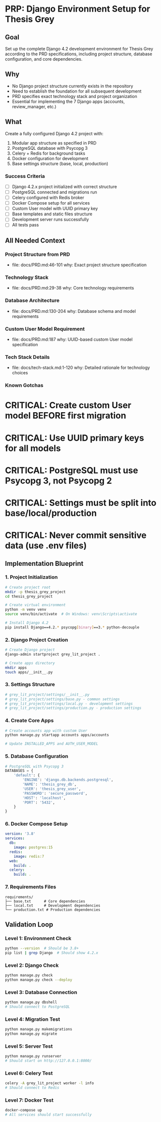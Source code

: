# PRP: Django Environment Setup for Thesis Grey

## Goal
Set up the complete Django 4.2 development environment for Thesis Grey according to the PRD specifications, including project structure, database configuration, and core dependencies.

## Why
- No Django project structure currently exists in the repository
- Need to establish the foundation for all subsequent development
- PRD specifies exact technology stack and project organization
- Essential for implementing the 7 Django apps (accounts, review_manager, etc.)

## What
Create a fully configured Django 4.2 project with:
1. Modular app structure as specified in PRD
2. PostgreSQL database with Psycopg 3
3. Celery + Redis for background tasks
4. Docker configuration for development
5. Base settings structure (base, local, production)

### Success Criteria
- [ ] Django 4.2.x project initialized with correct structure
- [ ] PostgreSQL connected and migrations run
- [ ] Celery configured with Redis broker
- [ ] Docker Compose setup for all services
- [ ] Custom User model with UUID primary key
- [ ] Base templates and static files structure
- [ ] Development server runs successfully
- [ ] All tests pass

## All Needed Context

### Project Structure from PRD
- file: docs/PRD.md:46-101
  why: Exact project structure specification

### Technology Stack
- file: docs/PRD.md:29-38
  why: Core technology requirements

### Database Architecture
- file: docs/PRD.md:130-204
  why: Database schema and model requirements

### Custom User Model Requirement
- file: docs/PRD.md:187
  why: UUID-based custom User model specification

### Tech Stack Details
- file: docs/tech-stack.md:1-120
  why: Detailed rationale for technology choices

### Known Gotchas
# CRITICAL: Create custom User model BEFORE first migration
# CRITICAL: Use UUID primary keys for all models
# CRITICAL: PostgreSQL must use Psycopg 3, not Psycopg 2
# CRITICAL: Settings must be split into base/local/production
# CRITICAL: Never commit sensitive data (use .env files)

## Implementation Blueprint

### 1. Project Initialization
```bash
# Create project root
mkdir -p thesis_grey_project
cd thesis_grey_project

# Create virtual environment
python -m venv venv
source venv/bin/activate  # On Windows: venv\Scripts\activate

# Install Django 4.2
pip install Django==4.2.* psycopg[binary]==3.* python-decouple
```

### 2. Django Project Creation
```bash
# Create Django project
django-admin startproject grey_lit_project .

# Create apps directory
mkdir apps
touch apps/__init__.py
```

### 3. Settings Structure
```python
# grey_lit_project/settings/__init__.py
# grey_lit_project/settings/base.py - common settings
# grey_lit_project/settings/local.py - development settings
# grey_lit_project/settings/production.py - production settings
```

### 4. Create Core Apps
```bash
# Create accounts app with custom User
python manage.py startapp accounts apps/accounts

# Update INSTALLED_APPS and AUTH_USER_MODEL
```

### 5. Database Configuration
```python
# PostgreSQL with Psycopg 3
DATABASES = {
    'default': {
        'ENGINE': 'django.db.backends.postgresql',
        'NAME': 'thesis_grey_db',
        'USER': 'thesis_grey_user',
        'PASSWORD': 'secure_password',
        'HOST': 'localhost',
        'PORT': '5432',
    }
}
```

### 6. Docker Compose Setup
```yaml
version: '3.8'
services:
  db:
    image: postgres:15
  redis:
    image: redis:7
  web:
    build: .
  celery:
    build: .
```

### 7. Requirements Files
```
requirements/
├── base.txt      # Core dependencies
├── local.txt     # Development dependencies
└── production.txt # Production dependencies
```

## Validation Loop

### Level 1: Environment Check
```bash
python --version  # Should be 3.8+
pip list | grep Django  # Should show 4.2.x
```

### Level 2: Django Check
```bash
python manage.py check
python manage.py check --deploy
```

### Level 3: Database Connection
```bash
python manage.py dbshell
# Should connect to PostgreSQL
```

### Level 4: Migration Test
```bash
python manage.py makemigrations
python manage.py migrate
```

### Level 5: Server Test
```bash
python manage.py runserver
# Should start on http://127.0.0.1:8000/
```

### Level 6: Celery Test
```bash
celery -A grey_lit_project worker -l info
# Should connect to Redis
```

### Level 7: Docker Test
```bash
docker-compose up
# All services should start successfully
```